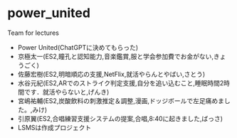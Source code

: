 # power_united
Team for lectures
- Power United(ChatGPTに決めてもらった)
- 京極太一(ES2,瞳孔と認知能力,音楽鑑賞,服と学会参加費でお金がない,きょうごく)
- 佐藤宏樹(ES2,明暗順応の支援,NetFlix,就活やらんとやばい,さとう)
- 水谷元紀(ES2,ARでのストライク判定支援,自分を追い込むこと,睡眠時間2時間です．就活やらないと,げんき)
- 宮嶋祐輔(ES2,炭酸飲料の刺激推定＆調整,漫画,ドッジボールで左足痛めました。,みけ)
- 引原翼(ES2,合唱練習支援システムの提案,合唱,8:40に起きました,ばっさ)
- LSMSは作成プロジェクト

